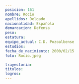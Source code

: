 ```yaml
---
posicion: 161
nombre: Rocio
apellidos: Delgado
nacionalidad: Española
demarcacion: Defensa
peso: 
estatura:
equipo_actual: C.D. Pozoalbense
estudios:
fecha_de_nacimiento: 2000/02/15
foto: Rocio.jpeg

trayectoria: 
titulos:
logros: 
---
```

